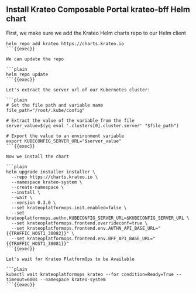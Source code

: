 ## Install Krateo Composable Portal krateo-bff Helm chart
First, we make sure we add the Krateo Helm charts repo to our Helm client

```plain
helm repo add krateo https://charts.krateo.io
```{{exec}}

We can update the repo

```plain
helm repo update
```{{exec}}

Let's extract the server url of our Kubernetes cluster:

```plain
# Set the file path and variable name
file_path="/root/.kube/config"

# Extract the value of the variable from the file
server_value=$(yq eval '.clusters[0].cluster.server' "$file_path")

# Export the value to an environment variable
export KUBECONFIG_SERVER_URL="$server_value"
```{{exec}}

Now we install the chart

```plain
helm upgrade installer installer \
  --repo https://charts.krateo.io \
  --namespace krateo-system \
  --create-namespace \
  --install \
  --wait \
  --version 0.3.0 \
  --set krateoplatformops.init.enabled=false \
  --set krateoplatformops.authn.KUBECONFIG_SERVER_URL=$KUBECONFIG_SERVER_URL \
  --set krateoplatformops.frontend.overrideconf=true \
  --set krateoplatformops.frontend.env.AUTHN_API_BASE_URL="{{TRAFFIC_HOST1_30082}}" \
  --set krateoplatformops.frontend.env.BFF_API_BASE_URL="{{TRAFFIC_HOST1_30081}}"
```{{exec}}

Let's wait for Krateo PlatformOps to be Available

```plain
kubectl wait krateoplatformops krateo --for condition=Ready=True --timeout=600s --namespace krateo-system
```{{exec}}
